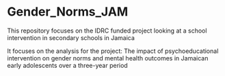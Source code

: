 # Gender_Norms_JAM

This repository focuses on the IDRC funded project looking at a school intervention in secondary schools in Jamaica

It focuses on the analysis for the project: The impact of psychoeducational intervention on gender norms and mental health outcomes in Jamaican early adolescents over a three-year period
